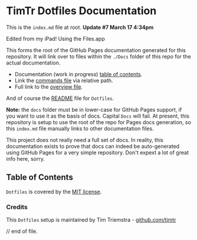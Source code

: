 # TimTr Dotfiles Documentation

This is the `index.md` file at root. **Update #7 March 17 4:34pm**

Edited from my iPad! Using the Files.app

This forms the root of the GitHub Pages documentation generated for this repository. It will link over to files within the `./Docs` folder of this repo for the actual documentation.

* Documentation (work in progress) [table of contents](Docs/index.html).
* Link the [commands file](Docs/commands.html) via relative path.
* Full link to the [overview file](Docs/overview.html).

And of course the [README](https://github.com/timtr/Dotfiles/) file for `Dotfiles`.

**Note:**  the `docs` folder must be in lower-case for GitHub Pages support, if you want to use it as the basis of docs. Capital `Docs` will fail. At present, this repository is setup to use the root of the repo for Pages docs generation, so this `index.md` file manually links to other documentation files.

This project does not really need a full set of docs. In reality, this documentation exists to prove that docs can indeed be auto-generated using GitHub Pages for a very simple repository. Don't expext a lot of great info here, sorry.


## Table of Contents

`Dotfiles` is covered by the [MIT license](./license-mit.html).



### Credits

This `Dotfiles` setup is maintained by Tim Triemstra - [github.com/timtr](https://github.com/timtr)


// end of file.
